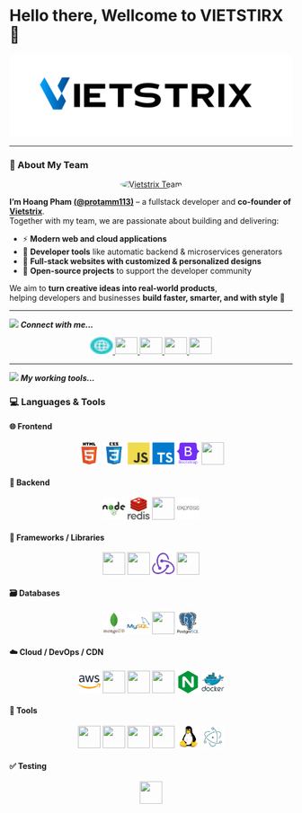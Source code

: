 # Hello there, Wellcome to VIETSTIRX👋

<p align="center">
  <a href="https://github.com/vietstrixvn" target="_blank">
    <img src="https://github.com/protam113/vietstrix_fe/blob/main/public/imgs/Log_banner.jpg?raw=true" alt="Vietstrix GitHub Team"/>
  </a>
</p>

---

### 👥 About My Team

<p align="center">
  <a href="https://github.com/vietstrixvn" target="_blank">
    <img src="https://avatars.githubusercontent.com/u/210823128?v=4" alt="Vietstrix Team" height="80" style="border-radius:50%;" />
  </a>
</p>

**I’m Hoang Pham <a href="https://github.com/protam113" target="_blank">(@protamm113)</a>** – a fullstack developer and **co-founder of [Vietstrix](https://github.com/vietstrixvn)**.  
Together with my team, we are passionate about building and delivering:

- ⚡ **Modern web and cloud applications**  
- 🧩 **Developer tools** like automatic backend & microservices generators  
- 🎨 **Full-stack websites with customized & personalized designs**  
- 🌱 **Open-source projects** to support the developer community  

We aim to **turn creative ideas into real-world products**,  
helping developers and businesses **build faster, smarter, and with style** 🚀


---
<img src="https://media.giphy.com/media/iY8CRBdQXODJSCERIr/giphy.gif" width="30px">&nbsp;***Connect with me...***

<p align="center">
  <a href="https://vietstrix.com" target="_blank">
    <img src="https://github.com/protam113/vietstrix_fe/blob/main/public/website-5793.png?raw=true" height="30" width="40" />
  </a>
  <a href="https://x.com/Vietstrix" target="_blank">
    <img src="https://raw.githubusercontent.com/rahuldkjain/github-profile-readme-generator/master/src/images/icons/Social/twitter.svg" height="30" width="40" />
  </a>
  <a href="https://www.linkedin.com/company/vietstrix" target="_blank">
    <img src="https://raw.githubusercontent.com/rahuldkjain/github-profile-readme-generator/master/src/images/icons/Social/linked-in-alt.svg" height="30" width="40" />
  </a>
  <a href="https://www.facebook.com/VietStrix.dev"  target="_blank">
    <img src="https://raw.githubusercontent.com/rahuldkjain/github-profile-readme-generator/master/src/images/icons/Social/facebook.svg" height="30" width="40" />
  </a>
  <a href="https://www.instagram.com/vietstrix" target="_blank">
    <img src="https://raw.githubusercontent.com/rahuldkjain/github-profile-readme-generator/master/src/images/icons/Social/instagram.svg" height="30" width="40" />
  </a>
</p>

---

<img src="https://media.giphy.com/media/iY8CRBdQXODJSCERIr/giphy.gif" width="30px">&nbsp;***My working tools...***

### 💻 Languages & Tools

#### 🌐 Frontend
<div align="center">
  <img src="https://raw.githubusercontent.com/devicons/devicon/master/icons/html5/html5-original-wordmark.svg" height="40" width="40"/>
  <img src="https://raw.githubusercontent.com/devicons/devicon/master/icons/css3/css3-original-wordmark.svg" height="40" width="40"/>
  <img src="https://raw.githubusercontent.com/devicons/devicon/master/icons/javascript/javascript-original.svg" height="40" width="40"/>
  <img src="https://raw.githubusercontent.com/devicons/devicon/master/icons/typescript/typescript-original.svg" height="40" width="40"/>
  <img src="https://raw.githubusercontent.com/devicons/devicon/master/icons/bootstrap/bootstrap-plain-wordmark.svg" height="40" width="40"/>
  <img src="https://www.vectorlogo.zone/logos/tailwindcss/tailwindcss-icon.svg" height="40" width="40"/>
</div>

#### 🧠 Backend
<div align="center">
  <img src="https://raw.githubusercontent.com/devicons/devicon/master/icons/nodejs/nodejs-original-wordmark.svg" height="40" width="40"/>
  <img src="https://raw.githubusercontent.com/devicons/devicon/master/icons/redis/redis-original-wordmark.svg" height="40" width="40"/>
   <img src="https://nestjs.com/logo-small-gradient.d792062c.svg" height="40" width="40"/>
  <img src="https://raw.githubusercontent.com/devicons/devicon/master/icons/express/express-original-wordmark.svg" height="40" width="40"/>
</div>

#### 🧩 Frameworks / Libraries
<div align="center">
  <img src="https://cdn.worldvectorlogo.com/logos/nextjs-2.svg" height="40" width="40"/>
  <img src="https://reactnative.dev/img/header_logo.svg" height="40" width="40"/>

  <img src="https://raw.githubusercontent.com/devicons/devicon/master/icons/redux/redux-original.svg" height="40" width="40"/>
    <img src="https://user-images.githubusercontent.com/958486/218346783-72be5ae3-b953-4dd7-b239-788a882fdad6.svg" height="40" width="40"/>
</div>

#### 🗃️ Databases
<div align="center">
  <img src="https://raw.githubusercontent.com/devicons/devicon/master/icons/mongodb/mongodb-original-wordmark.svg" height="40" width="40"/>
  <img src="https://raw.githubusercontent.com/devicons/devicon/master/icons/mysql/mysql-original-wordmark.svg" height="40" width="40"/>
  <img src="https://www.vectorlogo.zone/logos/mariadb/mariadb-icon.svg" height="40" width="40"/>
  <img src="https://raw.githubusercontent.com/devicons/devicon/master/icons/postgresql/postgresql-original-wordmark.svg" height="40" width="40"/>
</div>

#### ☁️ Cloud / DevOps / CDN
<div align="center">
  <img src="https://raw.githubusercontent.com/devicons/devicon/master/icons/amazonwebservices/amazonwebservices-original-wordmark.svg" height="40" width="40"/>
  <img src="https://www.vectorlogo.zone/logos/microsoft_azure/microsoft_azure-icon.svg" height="40" width="40"/>
  <img src="https://www.vectorlogo.zone/logos/google_cloud/google_cloud-icon.svg" height="40" width="40"/>
  <img src="https://www.vectorlogo.zone/logos/firebase/firebase-icon.svg" height="40" width="40"/>
  <img src="https://raw.githubusercontent.com/devicons/devicon/master/icons/nginx/nginx-original.svg" height="40" width="40"/>
  <img src="https://raw.githubusercontent.com/devicons/devicon/master/icons/docker/docker-original-wordmark.svg" height="40" width="40"/>
</div>

#### 🔧 Tools
<div align="center">
  <img src="https://www.vectorlogo.zone/logos/git-scm/git-scm-icon.svg" height="40" width="40"/>
  <img src="https://www.vectorlogo.zone/logos/getpostman/getpostman-icon.svg" height="40" width="40"/>
  <img src="https://www.vectorlogo.zone/logos/figma/figma-icon.svg" height="40" width="40"/>
  <img src="https://www.vectorlogo.zone/logos/gnu_bash/gnu_bash-icon.svg" height="40" width="40"/>
  <img src="https://raw.githubusercontent.com/devicons/devicon/master/icons/linux/linux-original.svg" height="40" width="40"/>
  <img src="https://raw.githubusercontent.com/devicons/devicon/master/icons/electron/electron-original.svg" height="40" width="40"/>
</div>

#### ✅ Testing
<div align="center">
  <img src="https://www.vectorlogo.zone/logos/jestjsio/jestjsio-icon.svg" height="40" width="40"/>
</div>




